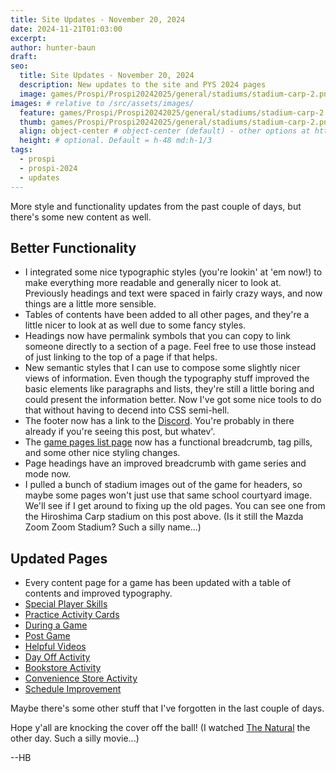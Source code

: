 ```yaml
---
title: Site Updates - November 20, 2024
date: 2024-11-21T01:03:00
excerpt: 
author: hunter-baun
draft:
seo:
  title: Site Updates - November 20, 2024
  description: New updates to the site and PYS 2024 pages
  image: games/Prospi/Prospi20242025/general/stadiums/stadium-carp-2.png
images: # relative to /src/assets/images/
  feature: games/Prospi/Prospi20242025/general/stadiums/stadium-carp-2.png
  thumb: games/Prospi/Prospi20242025/general/stadiums/stadium-carp-2.png
  align: object-center # object-center (default) - other options at https://tailwindcss.com/docs/object-position
  height: # optional. Default = h-48 md:h-1/3
tags:
  - prospi
  - prospi-2024
  - updates
---
```

<article class="prose max-w-xl lg:max-w-4xl lg:prose-lg">
More style and functionality updates from the past couple of days, but there's some new content as well.

## Better Functionality
* I integrated some nice typographic styles (you're lookin' at 'em now!) to make everything more readable and generally nicer to look at. Previously headings and text were spaced in fairly crazy ways, and now things are a little more sensible.
* Tables of contents have been added to all other pages, and they're a little nicer to look at as well due to some fancy styles.
* Headings now have permalink symbols that you can copy to link someone directly to a section of a page. Feel free to use those instead of just linking to the top of a page if that helps.
* New semantic styles that I can use to compose some slightly nicer views of information. Even though the typography stuff improved the basic elements like paragraphs and lists, they're still a little boring and could present the information better. Now I've got some nice tools to do that without having to decend into CSS semi-hell.
* The footer now has a link to the [Discord](https://discord.gg/pVGaPXYVRq). You're probably in there already if you're seeing this post, but whatev'.
* The [game pages list page](/games) now has a functional breadcrumb, tag pills, and some other nice styling changes.
* Page headings have an improved breadcrumb with game series and mode now.
* I pulled a bunch of stadium images out of the game for headers, so maybe some pages won't just use that same school courtyard image. We'll see if I get around to fixing up the old pages. You can see one from the Hiroshima Carp stadium on this post above. (Is it still the Mazda Zoom Zoom Stadium? Such a silly name...)

## Updated Pages
* Every content page for a game has been updated with a table of contents and improved typography.
* [Special Player Skills](/games/Prospi/Prospi20242025/Modes/HakkyuuNoKiseki/General/Manager-Training-Skills)
* [Practice Activity Cards](/games/Prospi/Prospi20242025/Modes/HakkyuuNoKiseki/General/Practice-Activity-Cards/)
* [During a Game](/games/Prospi/Prospi20242025/Modes/HakkyuuNoKiseki/Gameplay/During-a-Game)
* [Post Game](/games/Prospi/Prospi20242025/Modes/HakkyuuNoKiseki/Gameplay/Postgame)
* [Helpful Videos](/games/Prospi/Prospi20242025/General/Helpful-Videos)
* [Day Off Activity](/games/Prospi/Prospi20242025/Modes/HakkyuuNoKiseki/Activities/Day-Off)
* [Bookstore Activity](/games/Prospi/Prospi20242025/Modes/HakkyuuNoKiseki/Activities/Bookstore)
* [Convenience Store Activity](/games/Prospi/Prospi20242025/Modes/HakkyuuNoKiseki/Activities/Konbini)
* [Schedule Improvement](/games/Prospi/Prospi20242025/Modes/HakkyuuNoKiseki/Activities/Schedule-Improvement)

Maybe there's some other stuff that I've forgotten in the last couple of days.

Hope y'all are knocking the cover off the ball! (I watched [The Natural](https://www.rogerebert.com/reviews/the-natural-1984) the other day. Such a silly movie...)

--HB
</article>